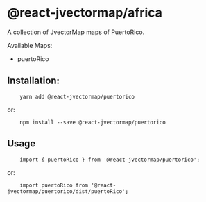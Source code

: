 # @react-jvectormap/africa

A collection of JvectorMap maps of PuertoRico.

Available Maps:

- puertoRico

## Installation:

```
    yarn add @react-jvectormap/puertorico
```

or:

```
    npm install --save @react-jvectormap/puertorico
```

## Usage

```
    import { puertoRico } from '@react-jvectormap/puertorico';
```

or:

```
    import puertoRico from '@react-jvectormap/puertorico/dist/puertoRico';
```
